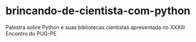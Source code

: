 brincando-de-cientista-com-python
=================================

Palestra sobre Python e suas bibliotecas cientistas apresentada no XXXIII Encontro do PUG-PE
